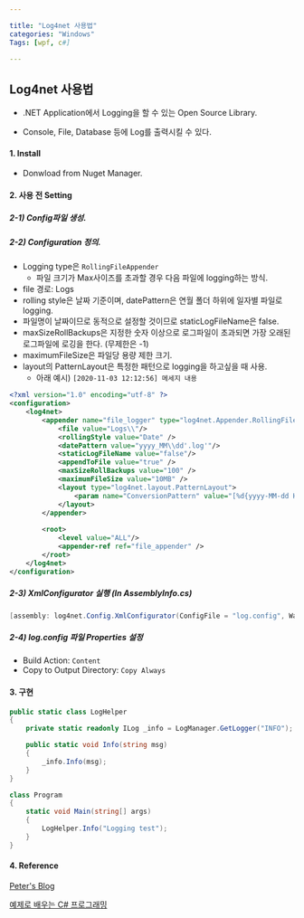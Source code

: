 ```yaml
---

title: "Log4net 사용법"
categories: "Windows"
Tags: [wpf, c#]

---
```


## Log4net 사용법

- .NET Application에서 Logging을 할 수 있는 Open Source Library.

- Console, File, Database 등에 Log를 출력시킬 수 있다.



#### 1. Install

- Donwload from Nuget Manager.



#### 2. 사용 전 Setting

##### 2-1) Config파일 생성. 

##### 2-2) Configuration 정의.

- Logging type은 `RollingFileAppender`
  - 파일 크기가 Max사이즈를 초과할 경우 다음 파일에 logging하는 방식.
-  file 경로: Logs
- rolling style은 날짜 기준이며, datePattern은 연월 폴더 하위에 일자별 파일로 logging.
- 파일명이 날짜이므로 동적으로 설정할 것이므로 staticLogFileName은 false.
- maxSizeRollBackups은 지정한 숫자 이상으로 로그파일이 초과되면 가장 오래된 로그파일에 로깅을 한다. (무제한은 -1)
- maximumFileSize은 파일당 용량 제한 크기.
- layout의 PatternLayout은 특정한 패턴으로 logging을 하고싶을 때 사용.
  - 아래 예시)  `[2020-11-03 12:12:56] 메세지 내용`

```xml
<?xml version="1.0" encoding="utf-8" ?>
<configuration>
	<log4net>
		<appender name="file_logger" type="log4net.Appender.RollingFileAppender">
			<file value="Logs\\"/>
			<rollingStyle value="Date" />
			<datePattern value="yyyy_MM\\dd'.log'"/>
			<staticLogFileName value="false"/>
			<appendToFile value="true" />
			<maxSizeRollBackups value="100" />
			<maximumFileSize value="10MB" />
			<layout type="log4net.layout.PatternLayout">
				<param name="ConversionPattern" value="[%d{yyyy-MM-dd HH:mm:ss}] %message %newline" />
			</layout>
		</appender>
		
        <root>
            <level value="ALL"/>
			<appender-ref ref="file_appender" />
        </root>
	</log4net>
</configuration>
```

##### 2-3) XmlConfigurator 실행 (In AssemblyInfo.cs)

```c#
[assembly: log4net.Config.XmlConfigurator(ConfigFile = "log.config", Watch = true)]
```

##### 2-4) log.config 파일 Properties 설정

- Build Action: `Content`
- Copy to Output Directory: `Copy Always`



#### 3. 구현

```c#
public static class LogHelper
{
	private static readonly ILog _info = LogManager.GetLogger("INFO");

	public static void Info(string msg)
	{
		_info.Info(msg);
	}
}

class Program
{
    static void Main(string[] args)
    {
        LogHelper.Info("Logging test");
    }
}
```



#### 4. Reference

[Peter's Blog](https://gracefulprograming.tistory.com/122)

[예제로 배우는 C# 프로그래밍](https://www.csharpstudy.com/Practical/Prac-log4net.aspx)

